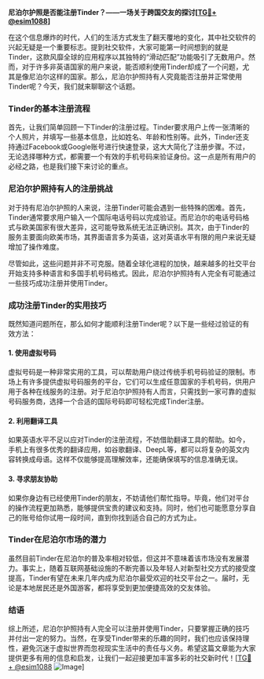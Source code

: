 **尼泊尔护照是否能注册Tinder？——一场关于跨国交友的探讨[[TG💪+ @esim1088](https://t.me/s/esim1088)]**

在这个信息爆炸的时代，人们的生活方式发生了翻天覆地的变化，其中社交软件的兴起无疑是一个重要标志。提到社交软件，大家可能第一时间想到的就是Tinder，这款风靡全球的应用程序以其独特的“滑动匹配”功能吸引了无数用户。然而，对于许多非英语国家的用户来说，能否顺利使用Tinder却成了一个问题，尤其是像尼泊尔这样的国家。那么，尼泊尔护照持有人究竟能否注册并正常使用Tinder呢？今天，我们就来聊聊这个话题。

### Tinder的基本注册流程

首先，让我们简单回顾一下Tinder的注册过程。Tinder要求用户上传一张清晰的个人照片，并填写一些基本信息，比如姓名、年龄和性别等。此外，Tinder还支持通过Facebook或Google账号进行快速登录，这大大简化了注册步骤。不过，无论选择哪种方式，都需要一个有效的手机号码来验证身份。这一点是所有用户的必经之路，也是我们接下来讨论的重点。

### 尼泊尔护照持有人的注册挑战

对于持有尼泊尔护照的人来说，注册Tinder可能会遇到一些特殊的困难。首先，Tinder通常要求用户输入一个国际电话号码以完成验证。而尼泊尔的电话号码格式与欧美国家有很大差异，这可能导致系统无法正确识别。其次，由于Tinder的服务主要面向欧美市场，其界面语言多为英语，这对英语水平有限的用户来说无疑增加了操作难度。

尽管如此，这些问题并非不可克服。随着全球化进程的加快，越来越多的社交平台开始支持多种语言和多国手机号码格式。因此，尼泊尔护照持有人完全有可能通过一些技巧成功注册并使用Tinder。

### 成功注册Tinder的实用技巧

既然知道问题所在，那么如何才能顺利注册Tinder呢？以下是一些经过验证的有效方法：

#### 1. 使用虚拟号码
虚拟号码是一种非常实用的工具，可以帮助用户绕过传统手机号码验证的限制。市场上有许多提供虚拟号码服务的平台，它们可以生成任意国家的手机号码，供用户用于各种在线服务的注册。对于尼泊尔护照持有人而言，只需找到一家可靠的虚拟号码服务商，选择一个合适的国际号码即可轻松完成Tinder注册。

#### 2. 利用翻译工具
如果英语水平不足以应对Tinder的注册流程，不妨借助翻译工具的帮助。如今，手机上有很多优秀的翻译应用，如谷歌翻译、DeepL等，都可以将复杂的英文内容转换成母语。这样不仅能够提高理解效率，还能确保填写的信息准确无误。

#### 3. 寻求朋友协助
如果你身边有已经使用Tinder的朋友，不妨请他们帮忙指导。毕竟，他们对平台的操作流程更加熟悉，能够提供宝贵的建议和支持。同时，他们也可能愿意分享自己的账号给你试用一段时间，直到你找到适合自己的方式为止。

### Tinder在尼泊尔市场的潜力

虽然目前Tinder在尼泊尔的普及率相对较低，但这并不意味着该市场没有发展潜力。事实上，随着互联网基础设施的不断完善以及年轻人对新型社交方式的接受度提高，Tinder有望在未来几年内成为尼泊尔最受欢迎的社交平台之一。届时，无论是本地居民还是外国游客，都将享受到更加便捷高效的交友体验。

### 结语

综上所述，尼泊尔护照持有人完全可以注册并使用Tinder，只要掌握正确的技巧并付出一定的努力。当然，在享受Tinder带来的乐趣的同时，我们也应该保持理性，避免沉迷于虚拟世界而忽视现实生活中的责任与义务。希望这篇文章能为大家提供更多有用的信息和启发，让我们一起迎接更加丰富多彩的社交新时代！[[TG💪+ @esim1088](https://t.me/s/esim1088) ![Image](https://i.postimg.cc/4NQfJmqS/Snipaste-2025-05-13-00-14-12.png)]
